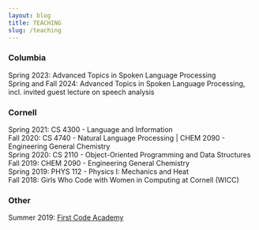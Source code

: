 ```yaml
---
layout: blog
title: TEACHING
slug: /teaching
---
```


### Columbia
Spring 2023: Advanced Topics in Spoken Language Processing <br />
Spring and Fall 2024: Advanced Topics in Spoken Language Processing, incl. invited guest lecture on speech analysis <br />


### Cornell
Spring 2021: CS 4300 - Language and Information <br />
Fall 2020: CS 4740 - Natural Language Processing | CHEM 2090 - Engineering General Chemistry <br />
Spring 2020: CS 2110 - Object-Oriented Programming and Data Structures <br />
Fall 2019: CHEM 2090 - Engineering General Chemistry <br />
Spring 2019: PHYS 112 - Physics I: Mechanics and Heat <br />
Fall 2018: Girls Who Code with Women in Computing at Cornell (WICC) <br />

### Other
Summer 2019: [First Code Academy](https://www.facebook.com/firstcodeacademy/) <br />
